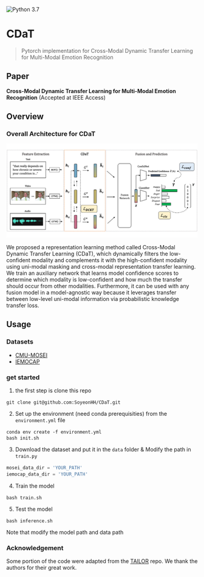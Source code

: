 ![Python 3.7](https://img.shields.io/badge/python-3.7-blue.svg)  

# CDaT
> Pytorch implementation for Cross-Modal Dynamic Transfer Learning for Multi-Modal Emotion Recognition


## Paper
**Cross-Modal Dynamic Transfer Learning for Multi-Modal Emotion Recognition** (Accepted at IEEE Access)



## Overview

### Overall Architecture for CDaT
<p align="center">
<img src='imgs/overview.jpg', width="800px"/>

We proposed a representation learning method called Cross-Modal Dynamic Transfer Learning (CDaT), which dynamically filters the low-confident modality and complements it with the high-confident modality using uni-modal masking and cross-modal representation transfer learning. We train an auxiliary network that learns model confidence scores to determine which modality is low-confident and how much the transfer should occur from other modalities. Furthermore, it can be used with any fusion model in a model-agnostic way because it leverages transfer between low-level uni-modal information via probabilistic knowledge transfer loss.


## Usage

### Datasets

* [CMU-MOSEI](https://github.com/kniter1/TAILOR)
* [IEMOCAP](https://sail.usc.edu/iemocap/)


### get started

1. the first step is clone this repo

```
git clone git@github.com:SoyeonHH/CDaT.git
```

2. Set up the environment (need conda prerequisities) from the `environment.yml` file

```
conda env create -f environment.yml
bash init.sh
```

3. Download the dataset and put it in the `data` folder & Modify the path in `train.py`

```python
mosei_data_dir = 'YOUR_PATH'
iemocap_data_dir = 'YOUR_PATH'
```

4. Train the model

```
bash train.sh
```

5. Test the model

```
bash inference.sh
```

Note that modify the model path and data path


### Acknowledgement
Some portion of the code were adapted from the [TAILOR](https://github.com/kniter1/TAILOR) repo.
We thank the authors for their great work.
